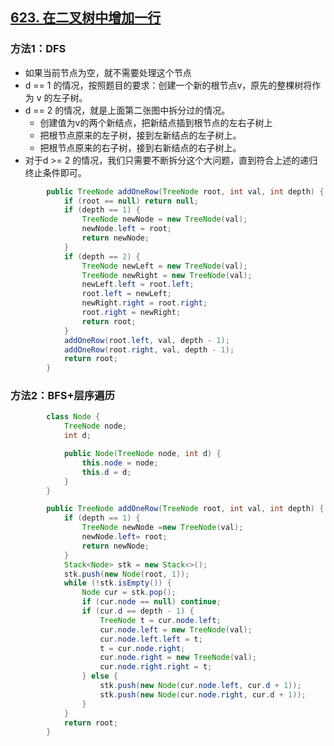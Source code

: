 ## [623. 在二叉树中增加一行](https://leetcode-cn.com/problems/add-one-row-to-tree/)

### 方法1：DFS

- 如果当前节点为空，就不需要处理这个节点
- d == 1 的情况，按照题目的要求：创建一个新的根节点v，原先的整棵树将作为 v 的左子树。
- d == 2 的情况，就是上面第二张图中拆分过的情况。
  - 创建值为v的两个新结点，把新结点插到根节点的左右子树上
  - 把根节点原来的左子树，接到左新结点的左子树上。
  - 把根节点原来的右子树，接到右新结点的右子树上。
- 对于d >= 2 的情况，我们只需要不断拆分这个大问题，直到符合上述的递归终止条件即可。

```java
        public TreeNode addOneRow(TreeNode root, int val, int depth) {
            if (root == null) return null;
            if (depth == 1) {
                TreeNode newNode = new TreeNode(val);
                newNode.left = root;
                return newNode;
            }
            if (depth == 2) {
                TreeNode newLeft = new TreeNode(val);
                TreeNode newRight = new TreeNode(val);
                newLeft.left = root.left;
                root.left = newLeft;
                newRight.right = root.right;
                root.right = newRight;
                return root;
            }
            addOneRow(root.left, val, depth - 1);
            addOneRow(root.right, val, depth - 1);
            return root;
        }
```

### 方法2：BFS+层序遍历

```java
        class Node {
            TreeNode node;
            int d;

            public Node(TreeNode node, int d) {
                this.node = node;
                this.d = d;
            }
        }

        public TreeNode addOneRow(TreeNode root, int val, int depth) {
            if (depth == 1) {
                TreeNode newNode =new TreeNode(val);
                newNode.left= root;
                return newNode;
            }
            Stack<Node> stk = new Stack<>();
            stk.push(new Node(root, 1));
            while (!stk.isEmpty()) {
                Node cur = stk.pop();
                if (cur.node == null) continue;
                if (cur.d == depth - 1) {
                    TreeNode t = cur.node.left;
                    cur.node.left = new TreeNode(val);
                    cur.node.left.left = t;
                    t = cur.node.right;
                    cur.node.right = new TreeNode(val);
                    cur.node.right.right = t;
                } else {
                    stk.push(new Node(cur.node.left, cur.d + 1));
                    stk.push(new Node(cur.node.right, cur.d + 1));
                }
            }
            return root;
        }
```

